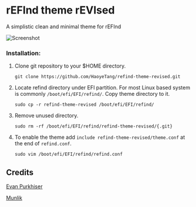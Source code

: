 # rEFInd theme rEVIsed

A simplistic clean and minimal theme for rEFInd

![Screenshot](https://i.imgur.com/Lg135mu.png)

### Installation:

1. Clone git repository to your $HOME directory.
   ```
   git clone https://github.com/HaoyeTang/refind-theme-revised.git
   ```

2. Locate refind directory under EFI partition. For most Linux based system is commonly `/boot/efi/EFI/refind/`. Copy theme directory to it.

   ```
   sudo cp -r refind-theme-revised /boot/efi/EFI/refind/
   ```
3. Remove unused directory.
   ```
   sudo rm -rf /boot/efi/EFI/refind/refind-theme-revised/{.git}
   ```

4. To enable the theme add `include refind-theme-revised/theme.conf` at the end of `refind.conf`.
   ```
   sudo vim /boot/efi/EFI/refind/refind.conf
   ```
## Credits
[Evan Purkhiser](https://github.com/EvanPurkhiser)

[Munlik](https://github.com/munlik)
